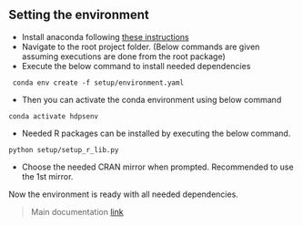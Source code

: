 ## Setting the environment

- Install anaconda following [these instructions](https://docs.anaconda.com/anaconda/install/linux/) 
- Navigate to the root project folder. (Below commands are given assuming executions are done from the root package)
- Execute the below command to install needed dependencies
```commandline
 conda env create -f setup/environment.yaml
```
- Then you can activate the conda environment using below command

```commandline
conda activate hdpsenv
```
- Needed R packages can be installed by executing the below command.

```commandline
python setup/setup_r_lib.py
```

- Choose the needed CRAN mirror when prompted. Recommended to use the 1st mirror.

Now the environment is ready with all needed dependencies.

> Main documentation [link](../docs/README.md)

